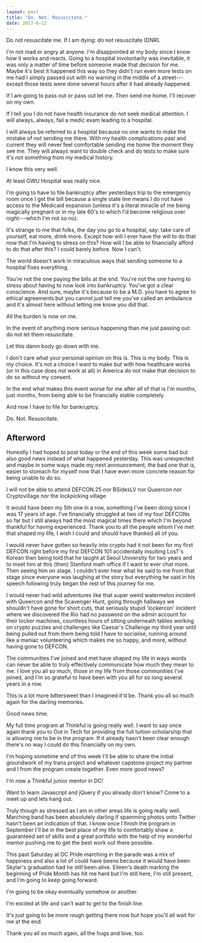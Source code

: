 ```yaml
---
layout: post
title: "Do. Not. Resuscitate."
date: 2017-6-12
---
```


Do not resuscitate me. If I am dying: do not resuscitate (DNR).

I'm not mad or angry at anyone. I'm disappointed at my body since I know how it works and reacts. Going to a hospital involuntarily was inevitable, it was only a matter of time before someone made that decision for me. Maybe it's best it happened this way so they didn't run even more tests on me had I simply passed out with no warning in the middle of a street---except those tests were done several hours after it had already happened.

If I am going to pass out or pass out let me. Then send me home. I'll recover on my own.

If I tell you I do not have health insurance do not seek medical attention. I will always, always, fail a medic exam leading to a hospital.

I will always be referred to a hospital because no one wants to make the mistake of not sending me there. With my health complications past and current they will never feel comfortable sending me home the moment they see me. They will always want to double check and do tests to make sure it's not something from my medical history.

I know this very well.

At least GWU Hospital was really nice.

I'm going to have to file bankruptcy after yesterdays trip to the emergency room once I get the bill because a single state line means I do not have access to the Medicaid expansion (unless it's a literal miracle of me being magically pregnant or in my late 60's to which I'd become religious over night---which I'm not so no).

It's strange to me that folks, the day you go to a hospital, say: take care of yourself, eat more, drink more. Except how will I ever have the will to do that now that I'm having to stress on this? How will I be able to financially afford to do that after this? I could barely before. Now I can't.

The world doesn't work in miraculous ways that sending someone to a hospital fixes everything.

You're not the one paying the bills at the end. You're not the one having to stress about having to now look into bankruptcy. You've got a clear conscience. And sure, maybe it's because to be a M.D. you have to agree to ethical agreements but you cannot just tell me you've called an ambulance and it's almost here without letting me know you did that.

All the burden is now on me.

In the event of anything more serious happening than me just passing out: do not let them resuscitate.

Let this damn body go down with me.

I don't care what your personal opinion on this is. This is my body. This is my choice. It's not a choice I want to make but with how healthcare works (or in this case does not work at all) in America do not make that decision to do so without my consent.

In the end what makes this event worse for me after all of that is I'm months, just months, from being able to be financially stable completely.

And now I have to file for bankruptcy.

Do. Not. Resuscitate.

## Afterword

Honestly I had hoped to post today or the end of this week some bad but also good news instead of what happened yesterday. This was unexpected and maybe in some ways made my next announcement, the bad one that is, easier to stomach for myself now that I have even more concrete reason for being unable to do so.

I will not be able to attend DEFCON 25 nor BSidesLV nor Queercon nor Cryptovillage nor the lockpicking village

It would have been my 5th one in a row, something I've been doing since I was 17 years of age. I've financially struggled at two of my four DEFCONs so far but I still always had the most magical times there which I'm beyond thankful for having experienced. Thank you to all the people whom I've met that shaped my life, I wish I could and should have thanked all of you.

I would never have gotten so heavily into crypto had it not been for my first DEFCON right before my first DEFCON 101 accidentally insulting LosT's Korean then being told that he taught at Seoul University for two years and to meet him at this (then) Stanford math office if I want to ever chat more. Then seeing him on stage. I couldn't ever hear what he said to me from that stage since everyone was laughing at the story but everything he said in his speech following truly began the rest of this journey for me.

I would never had wild adventures like that super weird watermelon incident with Queercon and the Scavenger Hunt, going through hallways we shouldn't have gone for short cuts, that seriously stupid 'lockercon' incident where we discovered the Rio had no password on the admin account for their locker machines, countless hours of sitting underneath tables working on crypto puzzles and challenges like Caesar's Challenge my third year until being pulled out from them being told I have to socialise, running around like a maniac volunteering which makes me so happy, and more, without having gone to DEFCON.

The communities I've joined and met have shaped my life in ways words can never be able to truly effectively communicate how much they mean to me. I love you all so much, those in my life from those communities I've joined, and I'm so grateful to have been with you all for so long several years in a row.

This is a lot more bittersweet than I imagined it'd be. Thank you all so much again for the darling memories.

Good news time.

My full time program at Thinkful is going really well. I want to say once again thank you to Out in Tech for providing the full tuition scholarship that is allowing me to be in the program. If it already hasn't been clear enough there's no way I could do this financially on my own. 

I'm hoping sometime end of this week I'll be able to share the initial groundwork of my trans project and whatever capstone project my partner and I from the program create together. Even more good news?

I'm now a Thinkful junior mentor in DC! 

Want to learn Javascript and jQuery if you already don't know? Come to a meet up and lets hang out.

Truly though as stressed as I am in other areas life is going really well. Marching band has been absolutely darling if spamming photos onto Twitter hasn't been an indication of that. I know once I finish the program in September I'll be in the best place of my life to comfortably show a guaranteed set of skills and a great portfolio with the help of my wonderful mentor pushing me to get the best work out there possible.

This past Saturday at DC Pride marching in the parade was a mix of happiness and also a lot of could have beens because it would have been Skylar's graduation had he still been alive. Eileen's death marking the beginning of Pride Month has hit me hard but I'm still here, I'm still present, and I'm going to keep going forward.

I'm going to be okay eventually somehow or another.

I'm excited at life and can't wait to get to the finish line.

It's just going to be more rough getting there now but hope you'll all wait for me at the end.

Thank you all so much again, all the hugs and love, too.
